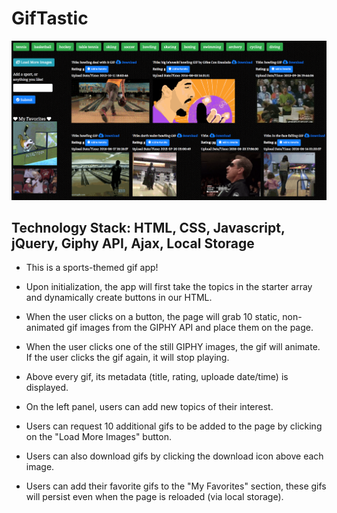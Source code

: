 # GifTastic

![Trivial Trivia Image](assets/images/Cover_Page.png)

## Technology Stack: HTML, CSS, Javascript, jQuery, Giphy API, Ajax, Local Storage

- This is a sports-themed gif app!

- Upon initialization, the app will first take the topics in the starter array and dynamically create buttons in our HTML.

- When the user clicks on a button, the page will grab 10 static, non-animated gif images from the GIPHY API and place them on the page.

- When the user clicks one of the still GIPHY images, the gif will animate. If the user clicks the gif again, it will stop playing.

- Above every gif, its metadata (title, rating, uploade date/time) is displayed.

- On the left panel, users can add new topics of their interest.

- Users can request 10 additional gifs to be added to the page by clicking on the "Load More Images" button.

- Users can also download gifs by clicking the download icon above each image.

- Users can add their favorite gifs to the "My Favorites" section, these gifs will persist even when the page is reloaded (via local storage).

